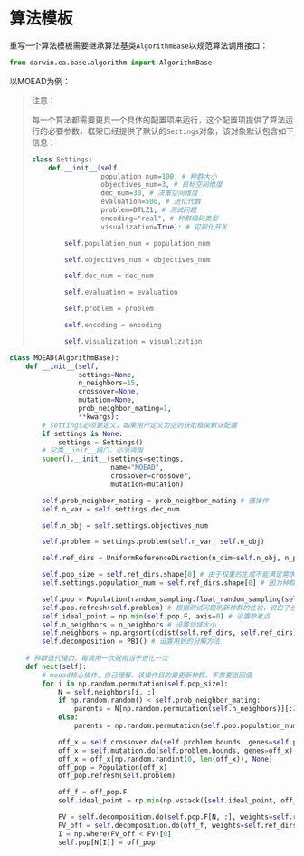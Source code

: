#  算法模板

重写一个算法模板需要继承算法基类`AlgorithmBase`以规范算法调用接口：

```python
from darwin.ea.base.algorithm import AlgorithmBase
```



以MOEAD为例：

> 注意：
>
> 每一个算法都需要更具一个具体的配置项来运行，这个配置项提供了算法运行的必要参数，框架已经提供了默认的`Settings`对象，该对象默认包含如下信息：
>
> ```python
> class Settings:
>     def __init__(self,
>                  population_num=100, # 种群大小
>                  objectives_num=3, # 目标空间维度
>                  dec_num=30, # 决策空间维度
>                  evaluation=500, # 进化代数
>                  problem=DTLZ1, # 测试问题
>                  encoding="real", # 种群编码类型
>                  visualization=True): # 可视化开关
> 
>         self.population_num = population_num
> 
>         self.objectives_num = objectives_num
> 
>         self.dec_num = dec_num
> 
>         self.evaluation = evaluation
> 
>         self.problem = problem
> 
>         self.encoding = encoding
> 
>         self.visualization = visualization
> ```



```python
class MOEAD(AlgorithmBase):
    def __init__(self,
                 settings=None,
                 n_neighbors=15,
                 crossover=None,
                 mutation=None,
                 prob_neighbor_mating=1,
                 **kwargs):
        # settings必须要定义，如果用户定义为空则获取框架默认配置
        if settings is None:
            settings = Settings()
        # 父类__init__接口，必须调用
        super().__init__(settings=settings,
                         name="MOEAD",
                         crossover=crossover,
                         mutation=mutation)

        self.prob_neighbor_mating = prob_neighbor_mating # 骚操作
        self.n_var = self.settings.dec_num

        self.n_obj = self.settings.objectives_num

        self.problem = settings.problem(self.n_var, self.n_obj)

        self.ref_dirs = UniformReferenceDirection(n_dim=self.n_obj, n_points=self.settings.population_num).do()

        self.pop_size = self.ref_dirs.shape[0] # 由于权重的生成不能满足需求的点，更具绑定的规则个体数量和参考向量的数量要一一对应
        self.settings.population_num = self.ref_dirs.shape[0] # 因为种群大小改变了，所以需要更新配置中的种群大小

        self.pop = Population(random_sampling.float_random_sampling(self.problem.bounds, self.pop_size, self.n_var)) # 初始话种群
        self.pop.refresh(self.problem) # 根据测试问题刷新种群的性状，说白了也就是目标值
        self.ideal_point = np.min(self.pop.F, axis=0) # 设置参考点
        self.n_neighbors = n_neighbors # 设置领域大小
        self.neighbors = np.argsort(cdist(self.ref_dirs, self.ref_dirs), axis=1, kind='quicksort')[:, :self.n_neighbors] # 获得每一个点对应的邻居，注意np.argsort自己百度
        self.decomposition = PBI() # 设置用到的分解方法
	
    # 种群迭代接口，每调用一次就相当于进化一次
    def next(self):
        # moead核心操作，自己理解，该操作目的是更新种群，不需要返回值
        for i in np.random.permutation(self.pop_size):
            N = self.neighbors[i, :]
            if np.random.random() < self.prob_neighbor_mating:
                parents = N[np.random.permutation(self.n_neighbors)][:2]
            else:
                parents = np.random.permutation(self.pop.population_num)[:2]

            off_x = self.crossover.do(self.problem.bounds, genes=self.pop.X[parents])
            off_x = self.mutation.do(self.problem.bounds, genes=off_x)
            off_x = off_x[np.random.randint(0, len(off_x)), None]
            off_pop = Population(off_x)
            off_pop.refresh(self.problem)

            off_f = off_pop.F
            self.ideal_point = np.min(np.vstack([self.ideal_point, off_f]), axis=0)

            FV = self.decomposition.do(self.pop.F[N, :], weights=self.ref_dirs[N, :], utopian_point=self.ideal_point)
            FV_off = self.decomposition.do(off_f, weights=self.ref_dirs[N, :], utopian_point=self.ideal_point)
            I = np.where(FV_off < FV)[0]
            self.pop[N[I]] = off_pop
```